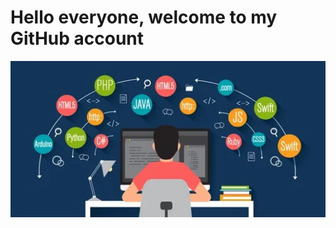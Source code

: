<p width="400", align="center">
  <h1>Hello everyone, welcome to my GitHub account</h1>
  <img src="https://raw.githubusercontent.com/Fouad-Trabajo/Fouad-Trabajo/master/Banner%20GitHub.png">
</p>
<!--
**Fouad-Trabajo/Fouad-Trabajo** is a ✨ _special_ ✨ repository because its `README.md` (this file) appears on your GitHub profile.

Here are some ideas to get you started:

- 🔭 I’m currently working on ...
- 🌱 I’m currently learning ...
- 👯 I’m looking to collaborate on ...
- 🤔 I’m looking for help with ...
- 💬 Ask me about ...
- 📫 How to reach me: ...
- 😄 Pronouns: ...
- ⚡ Fun fact: ...
-->
